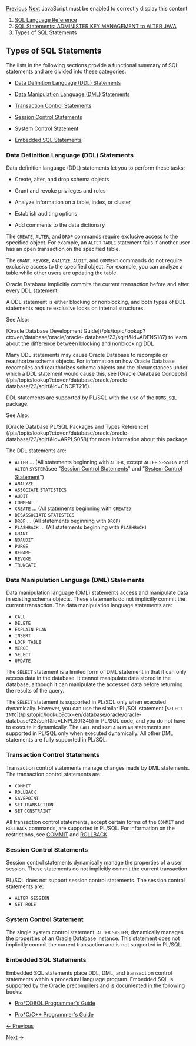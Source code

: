 [Previous](SQL-Statements-ADMINISTER-KEY-MANAGEMENT-to-ALTER-JAVA.md)
[Next](How-the-SQL-Statement-Chapters-are-Organized.md) JavaScript must be
enabled to correctly display this content

  1. [SQL Language Reference ](index.md)
  2. [ SQL Statements: ADMINISTER KEY MANAGEMENT to ALTER JAVA](SQL-Statements-ADMINISTER-KEY-MANAGEMENT-to-ALTER-JAVA.md)
  3. Types of SQL Statements 

## Types of SQL Statements

The lists in the following sections provide a functional summary of SQL
statements and are divided into these categories:

  * [Data Definition Language (DDL) Statements](Types-of-SQL-Statements.md#GUID-FD9A8CB4-6B9A-44E5-B114-EFB8DA76FC88)

  * [Data Manipulation Language (DML) Statements](Types-of-SQL-Statements.md#GUID-2E008D4A-F6FD-4F34-9071-7E10419CA24D)

  * [Transaction Control Statements](Types-of-SQL-Statements.md#GUID-FEC504E9-D22D-4082-A092-07891911C5CF)

  * [Session Control Statements](Types-of-SQL-Statements.md#GUID-B8AEC1B3-D1E8-4567-9EFB-8F3410CA70A4)

  * [System Control Statement](Types-of-SQL-Statements.md#GUID-83CC2729-F33B-45D8-A6C5-0D3C654FBFC4)

  * [Embedded SQL Statements](Types-of-SQL-Statements.md#GUID-CD76B6B5-01C4-46CA-964A-A41872D6AEB0)

### Data Definition Language (DDL) Statements

Data definition language (DDL) statements let you to perform these tasks:

  * Create, alter, and drop schema objects 

  * Grant and revoke privileges and roles 

  * Analyze information on a table, index, or cluster

  * Establish auditing options 

  * Add comments to the data dictionary 

The `CREATE`, `ALTER`, and `DROP` commands require exclusive access to the
specified object. For example, an `ALTER` `TABLE` statement fails if another
user has an open transaction on the specified table.

The `GRANT`, `REVOKE`, `ANALYZE`, `AUDIT`, and `COMMENT` commands do not
require exclusive access to the specified object. For example, you can analyze
a table while other users are updating the table.

Oracle Database implicitly commits the current transaction before and after
every DDL statement.

A DDL statement is either blocking or nonblocking, and both types of DDL
statements require exclusive locks on internal structures.

See Also:

[Oracle Database Development
Guide](/pls/topic/lookup?ctx=en/database/oracle/oracle-
database/23/sqlrf&id=ADFNS187) to learn about the difference between blocking
and nonblocking DDL

Many DDL statements may cause Oracle Database to recompile or reauthorize
schema objects. For information on how Oracle Database recompiles and
reauthorizes schema objects and the circumstances under which a DDL statement
would cause this, see [Oracle Database
Concepts](/pls/topic/lookup?ctx=en/database/oracle/oracle-
database/23/sqlrf&id=CNCPT216).

DDL statements are supported by PL/SQL with the use of the `DBMS_SQL` package.

See Also:

[Oracle Database PL/SQL Packages and Types
Reference](/pls/topic/lookup?ctx=en/database/oracle/oracle-
database/23/sqlrf&id=ARPLS058) for more information about this package

The DDL statements are:

  * `ALTER` ... (All statements beginning with `ALTER`, except `ALTER` `SESSION` and `ALTER` `SYSTEM`âsee "[Session Control Statements](Types-of-SQL-Statements.md#GUID-B8AEC1B3-D1E8-4567-9EFB-8F3410CA70A4)" and "[System Control Statement](Types-of-SQL-Statements.md#GUID-83CC2729-F33B-45D8-A6C5-0D3C654FBFC4)") 
  * `ANALYZE`
  * `ASSOCIATE` `STATISTICS`
  * `AUDIT`
  * `COMMENT`
  * `CREATE` ... (All statements beginning with `CREATE)`
  * `DISASSOCIATE` `STATISTICS`
  * `DROP` ... (All statements beginning with `DROP)`
  * `FLASHBACK` ... (All statements beginning with `FLASHBACK`) 
  * `GRANT`
  * `NOAUDIT`
  * `PURGE`
  * `RENAME`
  * `REVOKE`
  * `TRUNCATE`

### Data Manipulation Language (DML) Statements

Data manipulation language (DML) statements access and manipulate data in
existing schema objects. These statements do not implicitly commit the current
transaction. The data manipulation language statements are:

  * `CALL`
  * `DELETE`
  * `EXPLAIN PLAN`
  * `INSERT`
  * `LOCK TABLE`
  * `MERGE`
  * `SELECT`
  * `UPDATE`

The `SELECT` statement is a limited form of DML statement in that it can only
access data in the database. It cannot manipulate data stored in the database,
although it can manipulate the accessed data before returning the results of
the query.

The `SELECT` statement is supported in PL/SQL only when executed dynamically.
However, you can use the similar PL/SQL statement [`SELECT`
`INTO`](/pls/topic/lookup?ctx=en/database/oracle/oracle-
database/23/sqlrf&id=LNPLS01345) in PL/SQL code, and you do not have to
execute it dynamically. The `CALL` and `EXPLAIN` `PLAN` statements are
supported in PL/SQL only when executed dynamically. All other DML statements
are fully supported in PL/SQL.

### Transaction Control Statements

Transaction control statements manage changes made by DML statements. The
transaction control statements are:

  * `COMMIT`
  * `ROLLBACK`
  * `SAVEPOINT`
  * `SET` `TRANSACTION`
  * `SET` `CONSTRAINT`

All transaction control statements, except certain forms of the `COMMIT` and
`ROLLBACK` commands, are supported in PL/SQL. For information on the
restrictions, see
[COMMIT](COMMIT.md#GUID-6CD5C9A7-54B9-4FA2-BA3C-D6B4492B9EE2) and
[ROLLBACK](ROLLBACK.md#GUID-94551F0C-A47F-43DE-BC68-9B1C1ED38C93).

### Session Control Statements

Session control statements dynamically manage the properties of a user
session. These statements do not implicitly commit the current transaction.

PL/SQL does not support session control statements. The session control
statements are:

  * `ALTER SESSION`
  * `SET ROLE`

### System Control Statement

The single system control statement, `ALTER` `SYSTEM`, dynamically manages the
properties of an Oracle Database instance. This statement does not implicitly
commit the current transaction and is not supported in PL/SQL.

### Embedded SQL Statements

Embedded SQL statements place DDL, DML, and transaction control statements
within a procedural language program. Embedded SQL is supported by the Oracle
precompilers and is documented in the following books:

  * [Pro*COBOL Programmer's Guide](/pls/topic/lookup?ctx=en/database/oracle/oracle-database/23/sqlrf&id=LNPCB005)

  * [Pro*C/C++ Programmer's Guide](/pls/topic/lookup?ctx=en/database/oracle/oracle-database/23/sqlrf&id=LNPCC3339)


[← Previous](Types-of-SQL-Statements.md)

[Next →](How-the-SQL-Statement-Chapters-are-Organized.md)
